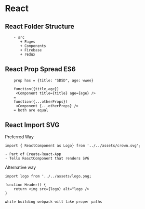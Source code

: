 # React
## React Folder Structure 
        - src
           + Pages
           + Components
           + Firebase
           + redux

## React Prop Spread ES6
        prop has = {title: "SDSD", age: wwee}
       
        function({title,age})
         <Component title={title} age={age} />
        =
        function({...otherProps})
         <Component {...otherProps} />
        = both are equal


## React Import SVG

Preferred Way

    import { ReactComponent as Logo} from '../../assets/crown.svg';
    
    - Part of Create-React-App
    - Tells ReactComponent that renders SVG

Alternative way 

    import logo from '../../assets/logo.png;

    function Header() {
        return <img src={logo} alt="logo />
    }
   
    while building webpack will take proper paths

